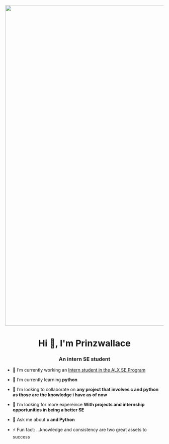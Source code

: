 <img align='center' width='1020' src='https://img.freepik.com/free-vector/teenager-boy-bedroom-interior-computers-desk_107791-2738.jpg?w=826&t=st=1665971325~exp=1665971925~hmac=ec0dfa2d7e5eab170131ade718501cc66f0eeb07495ca493d38c092b518cb8a9'>

<!--### Hi there 👋


**Prinzwallace/Prinzwallace** is a ✨ _special_ ✨ repository because its `README.md` (this file) appears on your GitHub profile.

Here are some ideas to get you started:

- 🔭 I’m currently ... A student of the ALX SE Program
- 🌱 I’m currently being trained to be a seasoned software engineer
- 👯 I’m looking to collaborate on Projects related to c and Python
- 🤔 I’m looking for help with Internships, job openings, oppourtunities that will further contibute to my growth as a software engineer
- 💬 Ask me about ...
- 📫 How to reach me: ...
-
- 😄 Call me: wallace
<!-- ⚡ Fun fact: ...Knowledge and consistency are two great assets to success
-->
<h1 align="center">Hi 👋, I'm Prinzwallace</h1>
<h3 align="center">An intern SE student</h3>

<!--<img align='center' width='1020' src='https://img.freepik.com/free-vector/teenager-boy-bedroom-interior-computers-desk_107791-2738.jpg?w=826&t=st=1665971325~exp=1665971925~hmac=ec0dfa2d7e5eab170131ade718501cc66f0eeb07495ca493d38c092b518cb8a9'>
-->

- 🔭 I’m currently working an [Intern student in the ALX SE Program](https://www.alxafrica.com/software-engineering-2022/)

- 🌱 I’m currently learning **python**

- 👯 I’m looking to collaborate on **any project that involves c and python as those are the knowledge i have as of now**

- 🤝 I’m looking for more expereince **With projects and internship opportunities in being a better SE**

- 💬 Ask me about **c and Python**

- ⚡ Fun fact: ...knowledge and consistency are two great assets to success



